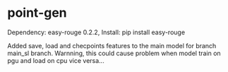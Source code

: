 # point-gen

Dependency: easy-rouge 0.2.2,
Install: pip install easy-rouge

Added save, load and checpoints features to the main model for branch main_sl branch.
Warnning, this could cause problem when model train on pgu and load on cpu vice versa...
